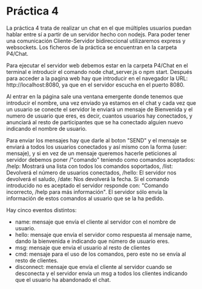 # Práctica 4

La práctica 4 trata de realizar un chat en el que múltiples usuarios puedan hablar entre sí a partir de un servidor hecho con nodejs. Para poder tener una comunicación Cliente-Servidor bidireccional utilizaremos express y websockets. Los ficheros de la práctica se encuentran en la carpeta P4/Chat.

Para ejecutar el servidor web debemos estar en la carpeta P4/Chat en el terminal e introducir el comando node chat_server.js o npm start. Después para acceder a la pagina web hay que introducir en el navegador la URL: http://localhost:8080, ya que en el servidor escucha en el puerto 8080.

Al entrar en la página sale una ventana emergente donde tenemos que introducir el nombre, una vez enviado ya estamos en el chat y cada vez que un usuario se conecte el servidor le enviará un mensaje de Bienvenida y el numero de usuario que eres, es decir, cuantos usuarios hay conectados, y anunciará al resto de participantes que se ha conectado alguien nuevo indicando el nombre de usuario.

Para enviar los mensajes hay que darle al boton "SEND" y el mensaje se enviará a todos los usuarios conectados y así mismo con la forma (user: mensaje), y si en vez de un mensaje queremos hacerle peticiones al servidor debemos poner /"comando" teniendo como comandos aceptados: /help: Mostrará una lista con todos los comandos soportados, /list: Devolverá el número de usuarios conectados, /hello: El servidor nos devolverá el saludo, /date: Nos devolverá la fecha.
Si el comando introducido no es aceptado el servidor responde con: "Comando incorrecto, /help para más información".
El servidor sólo envía la información de estos comandos al usuario que se la ha pedido.

Hay cinco eventos distintos:
  - name: mensaje que envía el cliente al servidor con el nombre de usuario.
  - hello: mensaje que envía el servidor como respuesta al mensaje name, dando la bienvenida e indicando que número de usuario eres.
  - msg: mensaje que envia el usuario al resto de clientes
  - cmd: mensaje para el uso de los comandos, pero este no se envía al resto de clientes.
  - disconnect: mensaje que envía el cliente al servidor cuando se desconecta y el servidor envía un msg a todos los clientes indicando que el usuario ha abandonado el chat.
